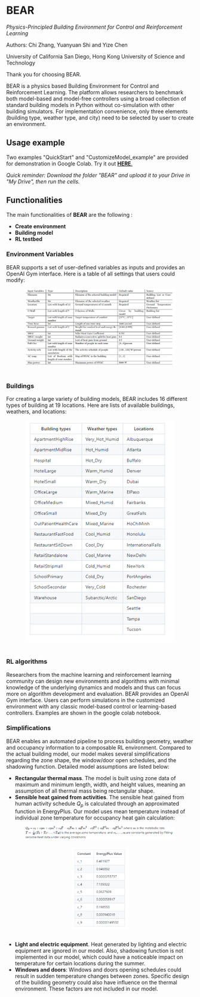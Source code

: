 # BEAR
*Physics-Principled Building Environment for Control and Reinforcement Learning*

Authors: Chi Zhang, Yuanyuan Shi and Yize Chen

University of California San Diego, Hong Kong University of Science and Technology

Thank you for choosing BEAR.

BEAR is a physics based Building Environment for Control and Reinforcement Learning. The platform allows researchers to benchmark both model-based and model-free controllers using a broad collection of standard building models in Python without co-simulation with other building simulators. For implementation convenience, only three elements (building type, weather type, and city) need to be selected by user to create an environment.
## Usage example
Two examples "QuickStart" and "CustomizeModel_example" are provided for demonstration in Google Colab. Try it out [**HERE**.](https://drive.google.com/drive/folders/1-pFR1-RfhM8UiN2fmBra883NlP1RF1Qj?usp=sharing)

*Quick reminder: Download the folder "BEAR" and upload it to your Drive in "My Drive", then run the cells.*
## Functionalities
The main functionalities of **BEAR** are the following :
  - **Create environment**
  - **Building model**
  - **RL testbed**
### Environment Variables
BEAR supports a set of user-defined variables as inputs and provides an OpenAI Gym interface. Here is a table of all settings that users could modify:
<div align="center">
  <img src="Images/variable.PNG" width=80%><br><br>
</div>

### Buildings
For creating a large variety of building models, BEAR includes 16 different types of building at 19 locations. Here are lists of available buildings, weathers, and locations:
<div align="center">
  <img src="Images/Inputs.PNG" width=80%><br><br>
</div>

### RL algorithms
Researchers from the machine learning and reinforcement learning community can design new environments and algorithms with minimal knowledge of the underlying dynamics and models and thus can focus more on algorithm development and evaluation. BEAR provides an OpenAI Gym interface. Users can perform simulations in the customized environment with any classic model-based control or learning-based controllers. Examples are shown in the google colab notebook.
 
### Simplifications
BEAR enables an automated pipeline to process building geometry, weather and occupancy information to a composable RL environment. Compared to the actual building model, our model makes several simplifications regarding the zone shape, the window/door open schedules, and the shadowing function. Detailed model assumptions are listed below:

  - **Rectangular thermal mass**. The model is built using  zone data of maximum and minimum length, width, and height values, meaning an assumption of all thermal mass being rectangular shape.
  - **Sensible heat gained from activities**. The sensible heat gained from human activity schedule $Q_p$ is calculated through an approximated function in EnergyPlus. Our model uses mean temperature instead of individual zone temperature for occupancy heat gain calculation:  
<div align="center">
  <img src="Images/eqn.PNG" width=80%><br><br>
</div>

<div align="center">
  <img src="Images/constants.PNG" width=30%><br><br>
</div>
       
  - **Light and electric equipment**. Heat generated by lighting and electric equipment are ignored in our model. Also, shadowing function is not implemented in our model, which could have a noticeable impact on temperature for certain locations during the summer. 
  -  **Windows and doors**: Windows and doors opening schedules could result in sudden temperature changes between zones. Specific design of the building geometry could also have influence on the thermal environment. These factors are not included in our model.











